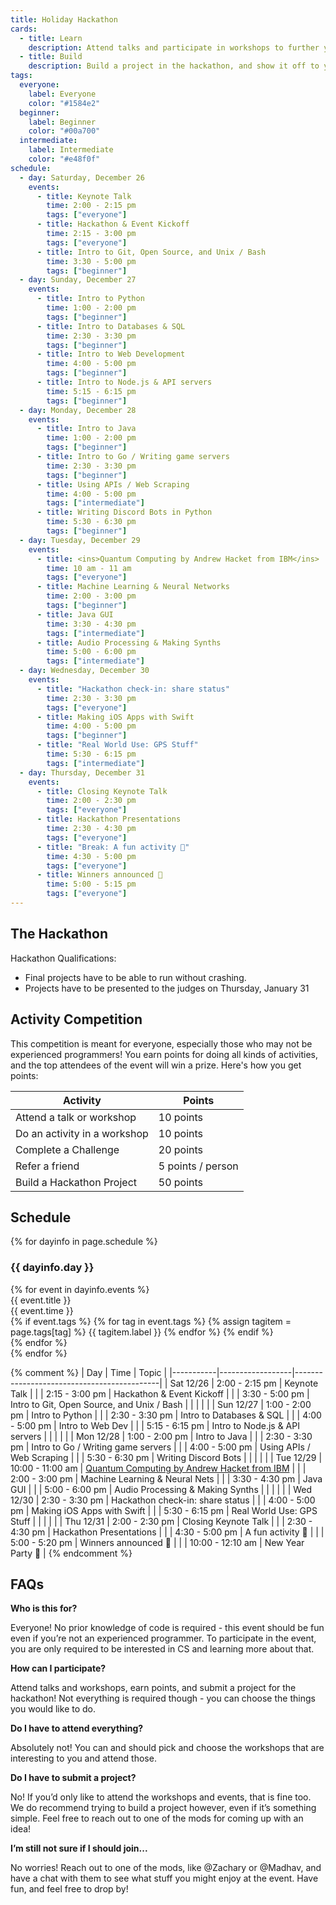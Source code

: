 ```yaml
---
title: Holiday Hackathon
cards:
  - title: Learn
    description: Attend talks and participate in workshops to further your coding skills, earn points, and win cool prizes! There's a lot to explore.
  - title: Build
    description: Build a project in the hackathon, and show it off to your friends! Do it just for fun, or compete with teams of 1 - 4 people for prizes!
tags:
  everyone:
    label: Everyone
    color: "#1584e2"
  beginner:
    label: Beginner
    color: "#00a700"
  intermediate:
    label: Intermediate
    color: "#e48f0f"
schedule:
  - day: Saturday, December 26
    events:
      - title: Keynote Talk
        time: 2:00 - 2:15 pm
        tags: ["everyone"]
      - title: Hackathon & Event Kickoff
        time: 2:15 - 3:00 pm
        tags: ["everyone"]
      - title: Intro to Git, Open Source, and Unix / Bash
        time: 3:30 - 5:00 pm
        tags: ["beginner"]
  - day: Sunday, December 27
    events:
      - title: Intro to Python
        time: 1:00 - 2:00 pm
        tags: ["beginner"]
      - title: Intro to Databases & SQL
        time: 2:30 - 3:30 pm
        tags: ["beginner"]
      - title: Intro to Web Development
        time: 4:00 - 5:00 pm
        tags: ["beginner"]
      - title: Intro to Node.js & API servers
        time: 5:15 - 6:15 pm
        tags: ["beginner"]
  - day: Monday, December 28
    events:
      - title: Intro to Java
        time: 1:00 - 2:00 pm
        tags: ["beginner"]
      - title: Intro to Go / Writing game servers
        time: 2:30 - 3:30 pm
        tags: ["beginner"]
      - title: Using APIs / Web Scraping
        time: 4:00 - 5:00 pm
        tags: ["intermediate"]
      - title: Writing Discord Bots in Python
        time: 5:30 - 6:30 pm
        tags: ["beginner"]
  - day: Tuesday, December 29
    events:
      - title: <ins>Quantum Computing by Andrew Hacket from IBM</ins>
        time: 10 am - 11 am
        tags: ["everyone"]
      - title: Machine Learning & Neural Networks
        time: 2:00 - 3:00 pm
        tags: ["beginner"]
      - title: Java GUI
        time: 3:30 - 4:30 pm
        tags: ["intermediate"]
      - title: Audio Processing & Making Synths
        time: 5:00 - 6:00 pm
        tags: ["intermediate"]
  - day: Wednesday, December 30
    events:
      - title: "Hackathon check-in: share status"
        time: 2:30 - 3:30 pm
        tags: ["everyone"]
      - title: Making iOS Apps with Swift
        time: 4:00 - 5:00 pm
        tags: ["beginner"]
      - title: "Real World Use: GPS Stuff"
        time: 5:30 - 6:15 pm
        tags: ["intermediate"]
  - day: Thursday, December 31
    events:
      - title: Closing Keynote Talk
        time: 2:00 - 2:30 pm
        tags: ["everyone"]
      - title: Hackathon Presentations
        time: 2:30 - 4:30 pm
        tags: ["everyone"]
      - title: "Break: A fun activity 🎉"
        time: 4:30 - 5:00 pm
        tags: ["everyone"]
      - title: Winners announced 🥳
        time: 5:00 - 5:15 pm
        tags: ["everyone"]
---
```


## The Hackathon

Hackathon Qualifications:
- Final projects have to be able to run without crashing.
- Projects have to be presented to the judges on Thursday, January 31

## Activity Competition

This competition is meant for everyone, especially those who may not be experienced programmers! You earn points for doing all kinds of activities, and the top attendees of the event will win a prize. Here's how you get points:

| Activity                     | Points            |
|------------------------------|-------------------|
| Attend a talk or workshop    | 10 points         |
| Do an activity in a workshop | 10 points         |
| Complete a Challenge         | 20 points         |
| Refer a friend               | 5 points / person |
| Build a Hackathon Project    | 50 points         |


## Schedule

<div class="schedule">
  {% for dayinfo in page.schedule %}
  <div class="day-container">
    <h3>{{ dayinfo.day }}</h3>
    {% for event in dayinfo.events %}
    <div class="event">
      <div class="title">
        {{ event.title }}
      </div>
      <div class="details-container">
        <div>{{ event.time }}</div>
        <div class="tags">
          {% if event.tags %}
            {% for tag in event.tags %}
              {% assign tagitem = page.tags[tag] %}
              <span class="tag" style="background-color: {{ tagitem.color }}">{{ tagitem.label }}</span>
            {% endfor %}
          {% endif %}
        </div>
      </div>
    </div>
    {% endfor %}
  </div>
  {% endfor %}
</div>

{% comment %}
| Day       | Time             | Topic                                      |
|-----------|------------------|--------------------------------------------|
| Sat 12/26 | 2:00 - 2:15 pm   | Keynote Talk                               |
|           | 2:15 - 3:00 pm   | Hackathon & Event Kickoff                  |
|           | 3:30 - 5:00 pm   | Intro to Git, Open Source, and Unix / Bash |
|           |                  |                                            |
| Sun 12/27 | 1:00 - 2:00 pm   | Intro to Python                            |
|           | 2:30 - 3:30 pm   | Intro to Databases & SQL                   |
|           | 4:00 - 5:00 pm   | Intro to Web Dev                           |
|           | 5:15 - 6:15 pm   | Intro to Node.js & API servers             |
|           |                  |                                            |
| Mon 12/28 | 1:00 - 2:00 pm   | Intro to Java                              |
|           | 2:30 - 3:30 pm   | Intro to Go / Writing game servers         |
|           | 4:00 - 5:00 pm   | Using APIs / Web Scraping                  |
|           | 5:30 - 6:30 pm   | Writing Discord Bots                       |
|           |                  |                                            |
| Tue 12/29 | 10:00 - 11:00 am | <ins>Quantum Computing by Andrew Hacket from IBM</ins> |
|           | 2:00 - 3:00 pm   | Machine Learning & Neural Nets             |
|           | 3:30 - 4:30 pm   | Java GUI                                   |
|           | 5:00 - 6:00 pm   | Audio Processing & Making Synths           |
|           |                  |                                            |
| Wed 12/30 | 2:30 - 3:30 pm   | Hackathon check-in: share status           |
|           | 4:00 - 5:00 pm   | Making iOS Apps with Swift                 |
|           | 5:30 - 6:15 pm   | Real World Use: GPS Stuff                  |
|           |                  |                                            |
| Thu 12/31 | 2:00 - 2:30 pm   | Closing Keynote Talk                       |
|           | 2:30 - 4:30 pm   | Hackathon Presentations                    |
|           | 4:30 - 5:00 pm   | A fun activity 🎉                           |
|           | 5:00 - 5:20 pm   | Winners announced 🥳                        |
|           | 10:00 - 12:10 am | New Year Party 🎉                           |
{% endcomment %}

## FAQs

**Who is this for?**

Everyone! No prior knowledge of code is required - this event should be fun even if you’re not an experienced programmer. To participate in the event, you are only required to be interested in CS and learning more about that.

**How can I participate?**

Attend talks and workshops, earn points, and submit a project for the hackathon! Not everything is required though - you can choose the things you would like to do.

**Do I have to attend everything?**

Absolutely not! You can and should pick and choose the workshops that are interesting to you and attend those.

**Do I have to submit a project?**

No! If you’d only like to attend the workshops and events, that is fine too. We do recommend trying to build a project however, even if it’s something simple. Feel free to reach out to one of the mods for coming up with an idea!

**I’m still not sure if I should join...**

No worries! Reach out to one of the mods, like @Zachary or @Madhav, and have a chat with them to see what stuff you might enjoy at the event. Have fun, and feel free to drop by!

